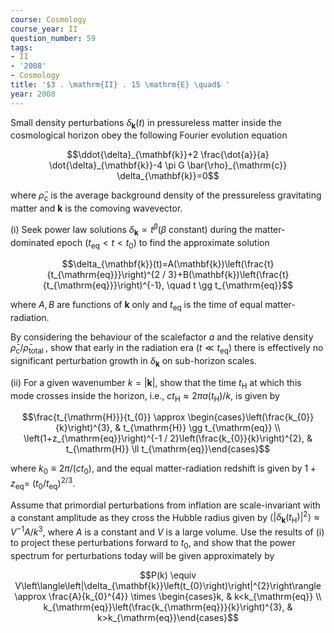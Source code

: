 ```yaml
---
course: Cosmology
course_year: II
question_number: 59
tags:
- II
- '2008'
- Cosmology
title: '$3 . \mathrm{II} . 15 \mathrm{E} \quad$ '
year: 2008
---
```



Small density perturbations $\delta_{\mathbf{k}}(t)$ in pressureless matter inside the cosmological horizon obey the following Fourier evolution equation

$$\ddot{\delta}_{\mathbf{k}}+2 \frac{\dot{a}}{a} \dot{\delta}_{\mathbf{k}}-4 \pi G \bar{\rho}_{\mathrm{c}} \delta_{\mathbf{k}}=0$$

where $\bar{\rho}_{\mathrm{c}}$ is the average background density of the pressureless gravitating matter and $\mathbf{k}$ is the comoving wavevector.

(i) Seek power law solutions $\delta_{\mathbf{k}} \propto t^{\beta}(\beta$ constant) during the matter-dominated epoch $\left(t_{\mathrm{eq}}<t<t_{0}\right)$ to find the approximate solution

$$\delta_{\mathbf{k}}(t)=A(\mathbf{k})\left(\frac{t}{t_{\mathrm{eq}}}\right)^{2 / 3}+B(\mathbf{k})\left(\frac{t}{t_{\mathrm{eq}}}\right)^{-1}, \quad t \gg t_{\mathrm{eq}}$$

where $A, B$ are functions of $\mathbf{k}$ only and $t_{\mathrm{eq}}$ is the time of equal matter-radiation.

By considering the behaviour of the scalefactor $a$ and the relative density $\bar{\rho}_{\mathrm{c}} / \bar{\rho}_{\text {total }}$, show that early in the radiation era $\left(t \ll t_{\mathrm{eq}}\right)$ there is effectively no significant perturbation growth in $\delta_{\mathbf{k}}$ on sub-horizon scales.

(ii) For a given wavenumber $k=|\mathbf{k}|$, show that the time $t_{\mathrm{H}}$ at which this mode crosses inside the horizon, i.e., $c t_{\mathrm{H}} \approx 2 \pi a\left(t_{\mathrm{H}}\right) / k$, is given by

$$\frac{t_{\mathrm{H}}}{t_{0}} \approx \begin{cases}\left(\frac{k_{0}}{k}\right)^{3}, & t_{\mathrm{H}} \gg t_{\mathrm{eq}} \\ \left(1+z_{\mathrm{eq}}\right)^{-1 / 2}\left(\frac{k_{0}}{k}\right)^{2}, & t_{\mathrm{H}} \ll t_{\mathrm{eq}}\end{cases}$$

where $k_{0} \equiv 2 \pi /\left(c t_{0}\right)$, and the equal matter-radiation redshift is given by $1+z_{\mathrm{eq}}=$ $\left(t_{0} / t_{\mathrm{eq}}\right)^{2 / 3}$.

Assume that primordial perturbations from inflation are scale-invariant with a constant amplitude as they cross the Hubble radius given by $\left\langle\left|\delta_{\mathbf{k}}\left(t_{\mathrm{H}}\right)\right|^{2}\right\rangle \approx V^{-1} A / k^{3}$, where $A$ is a constant and $V$ is a large volume. Use the results of (i) to project these perturbations forward to $t_{0}$, and show that the power spectrum for perturbations today will be given approximately by

$$P(k) \equiv V\left\langle\left|\delta_{\mathbf{k}}\left(t_{0}\right)\right|^{2}\right\rangle \approx \frac{A}{k_{0}^{4}} \times \begin{cases}k, & k<k_{\mathrm{eq}} \\ k_{\mathrm{eq}}\left(\frac{k_{\mathrm{eq}}}{k}\right)^{3}, & k>k_{\mathrm{eq}}\end{cases}$$